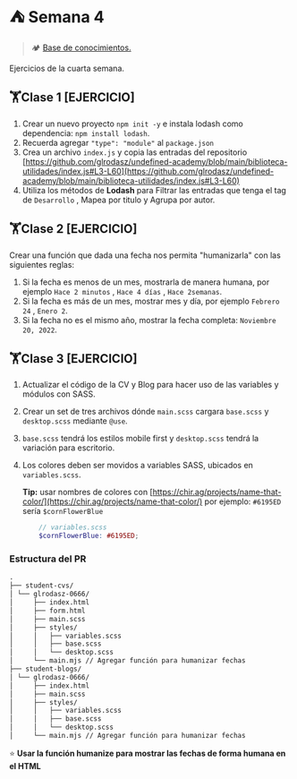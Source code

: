 # ⛺ Semana 4

> 🏕️ [Base de conocimientos.](https://undefinedshell.notion.site/Semana-4-30b7ce779d2d4ab1b9de5982fe199561)

Ejercicios de la cuarta semana.

## 🏋Clase 1 [EJERCICIO]

1. Crear un nuevo proyecto `npm init -y` e instala lodash como dependencia: `npm install lodash`.
2. Recuerda agregar `"type": "module"` al `package.json`
3. Crea un archivo `index.js` y copia las entradas del repositorio [https://github.com/glrodasz/undefined-academy/blob/main/biblioteca-utilidades/index.js#L3-L60](https://github.com/glrodasz/undefined-academy/blob/main/biblioteca-utilidades/index.js#L3-L60)
4. Utiliza los métodos de **Lodash** para Filtrar las entradas que tenga el tag de `Desarrollo` , Mapea por titulo y Agrupa por autor.

## 🏋Clase 2 [EJERCICIO]

Crear una función que dada una fecha nos permita "humanizarla" con las siguientes reglas:

1. Si la fecha es menos de un mes, mostrarla de manera humana, por ejemplo `Hace 2 minutos` , `Hace 4 días` , `Hace 2semanas`.
2. Si la fecha es más de un mes, mostrar mes y día, por ejemplo `Febrero 24` , `Enero 2`.
3. Si la fecha no es el mismo año, mostrar la fecha completa: `Noviembre 20, 2022`.

## 🏋Clase 3 [EJERCICIO]

1. Actualizar el código de la CV y Blog para hacer uso de las variables y módulos con SASS.
2. Crear un set de tres archivos dónde `main.scss` cargara `base.scss` y `desktop.scss` mediante `@use`.
3. `base.scss` tendrá los estilos mobile first y `desktop.scss` tendrá la variación para escritorio.
4. Los colores deben ser movidos a variables SASS, ubicados en `variables.scss`.

    **Tip:**  usar nombres de colores con [https://chir.ag/projects/name-that-color/](https://chir.ag/projects/name-that-color/) por ejemplo: `#6195ED` sería `$cornFlowerBlue`

    ```scss
        // variables.scss
        $cornFlowerBlue: #6195ED;
    ```

### Estructura del PR

```Markdown
.
├── student-cvs/
│ └── glrodasz-0666/
│     ├── index.html
│     ├── form.html
│     ├── main.scss
│     ├── styles/
│     │   ├── variables.scss
│     │   ├── base.scss
│     │   └── desktop.scss
│     └── main.mjs // Agregar función para humanizar fechas
├── student-blogs/
│ └── glrodasz-0666/
│     ├── index.html
│     ├── main.scss
│     ├── styles/
│     │   ├── variables.scss
│     │   ├── base.scss
│     │   └── desktop.scss
│     └── main.mjs // Agregar función para humanizar fechas
```

⭐ **Usar la función humanize para mostrar las fechas de forma humana en el HTML**
